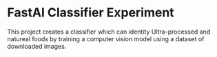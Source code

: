 # FastAI Classifier Experiment
This project creates a classifier which can identity Ultra-processed and natureal foods by training a computer vision model using a dataset of downloaded images. 
